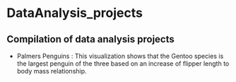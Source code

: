 # DataAnalysis_projects
## Compilation of data analysis projects
* Palmers Penguins : This visualization shows that the Gentoo species is the largest penguin of the three based on an increase of flipper length to body mass relationship.
